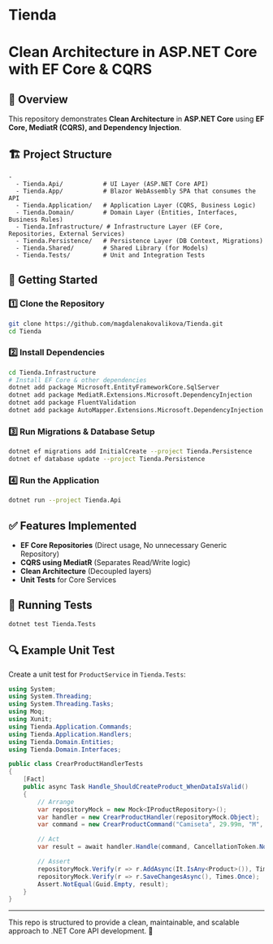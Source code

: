 # Tienda
# Clean Architecture in ASP.NET Core with EF Core & CQRS

## 📌 Overview
This repository demonstrates **Clean Architecture** in **ASP.NET Core** using **EF Core, MediatR (CQRS), and Dependency Injection**.

## 🏗️ Project Structure
```plaintext
- 
  - Tienda.Api/           # UI Layer (ASP.NET Core API)
  - Tienda.App/           # Blazor WebAssembly SPA that consumes the API
  - Tienda.Application/   # Application Layer (CQRS, Business Logic)
  - Tienda.Domain/        # Domain Layer (Entities, Interfaces, Business Rules)
  - Tienda.Infrastructure/ # Infrastructure Layer (EF Core, Repositories, External Services)
  - Tienda.Persistence/   # Persistence Layer (DB Context, Migrations)
  - Tienda.Shared/        # Shared Library (for Models)
  - Tienda.Tests/         # Unit and Integration Tests
```

## 🚀 Getting Started
### 1️⃣ Clone the Repository
```sh
git clone https://github.com/magdalenakovalikova/Tienda.git
cd Tienda
```

### 2️⃣ Install Dependencies
```sh
cd Tienda.Infrastructure
# Install EF Core & other dependencies
dotnet add package Microsoft.EntityFrameworkCore.SqlServer
dotnet add package MediatR.Extensions.Microsoft.DependencyInjection
dotnet add package FluentValidation
dotnet add package AutoMapper.Extensions.Microsoft.DependencyInjection
```

### 3️⃣ Run Migrations & Database Setup
```sh
dotnet ef migrations add InitialCreate --project Tienda.Persistence
dotnet ef database update --project Tienda.Persistence
```

### 4️⃣ Run the Application
```sh
dotnet run --project Tienda.Api
```

## ✅ Features Implemented
- **EF Core Repositories** (Direct usage, No unnecessary Generic Repository)
- **CQRS using MediatR** (Separates Read/Write logic)
- **Clean Architecture** (Decoupled layers)
- **Unit Tests** for Core Services

## 🧪 Running Tests
```sh
dotnet test Tienda.Tests
```

## 🔍 Example Unit Test
Create a unit test for `ProductService` in `Tienda.Tests`:

```csharp
using System;
using System.Threading;
using System.Threading.Tasks;
using Moq;
using Xunit;
using Tienda.Application.Commands;
using Tienda.Application.Handlers;
using Tienda.Domain.Entities;
using Tienda.Domain.Interfaces;

public class CrearProductHandlerTests
{
    [Fact]
    public async Task Handle_ShouldCreateProduct_WhenDataIsValid()
    {
        // Arrange
        var repositoryMock = new Mock<IProductRepository>();
        var handler = new CrearProductHandler(repositoryMock.Object);
        var command = new CrearProductCommand("Camiseta", 29.99m, "M", "Rojo");

        // Act
        var result = await handler.Handle(command, CancellationToken.None);

        // Assert
        repositoryMock.Verify(r => r.AddAsync(It.IsAny<Product>()), Times.Once);
        repositoryMock.Verify(r => r.SaveChangesAsync(), Times.Once);
        Assert.NotEqual(Guid.Empty, result);
    }
}
```

---
This repo is structured to provide a clean, maintainable, and scalable approach to .NET Core API development. 🚀
